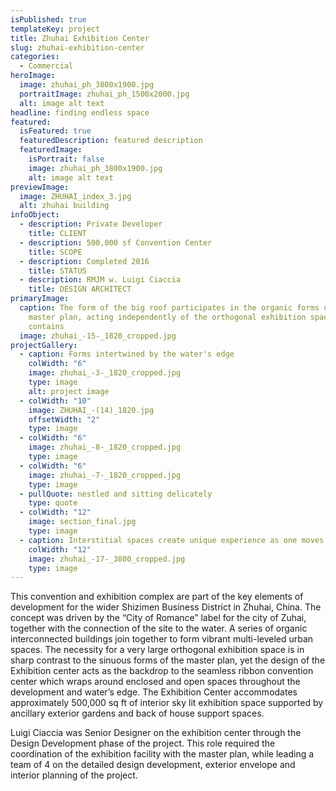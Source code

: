 ```yaml
---
isPublished: true
templateKey: project
title: Zhuhai Exhibition Center
slug: zhuhai-exhibition-center
categories:
  - Commercial
heroImage:
  image: zhuhai_ph_3800x1900.jpg
  portraitImage: zhuhai_ph_1500x2000.jpg
  alt: image alt text
headline: finding endless space
featured:
  isFeatured: true
  featuredDescription: featured description
  featuredImage:
    isPortrait: false
    image: zhuhai_ph_3800x1900.jpg
    alt: image alt text
previewImage:
  image: ZHUHAI_index_3.jpg
  alt: zhuhai building
infoObject:
  - description: Private Developer
    title: CLIENT
  - description: 500,000 sf Convention Center
    title: SCOPE
  - description: Completed 2016
    title: STATUS
  - description: RMJM w. Luigi Ciaccia
    title: DESIGN ARCHITECT
primaryImage:
  caption: The form of the big roof participates in the organic forms of the
    master plan, acting independently of the orthogonal exhibition space it
    contains
  image: zhuhai_-15-_1820_cropped.jpg
projectGallery:
  - caption: Forms intertwined by the water's edge
    colWidth: "6"
    image: zhuhai_-3-_1820_cropped.jpg
    type: image
    alt: project image
  - colWidth: "10"
    image: ZHUHAI_-(14)_1820.jpg
    offsetWidth: "2"
    type: image
  - colWidth: "6"
    image: zhuhai_-8-_1820_cropped.jpg
    type: image
  - colWidth: "6"
    image: zhuhai_-7-_1820_cropped.jpg
    type: image
  - pullQuote: nestled and sitting delicately
    type: quote
  - colWidth: "12"
    image: section_final.jpg
    type: image
  - caption: Interstitial spaces create unique experience as one moves through.
    colWidth: "12"
    image: zhuhai_-17-_3800_cropped.jpg
    type: image
---
```


This convention and exhibition complex are part of the key elements of development for the wider Shizimen Business District in Zhuhai, China. The concept was driven by the “City of
Romance” label for the city of Zuhai, together with the connection of the
site to the water. A series of organic interconnected buildings
join together to form vibrant multi-leveled urban spaces. The
necessity for a very large orthogonal exhibition space is in sharp contrast
to the sinuous forms of the master plan, yet the design of the Exhibition
center acts as the backdrop to the seamless
ribbon convention center which wraps around enclosed and
open spaces throughout the development and water’s edge.
The Exhibition Center accommodates approximately 500,000
sq ft of interior sky lit exhibition space supported by ancillary
exterior gardens and back of house support
spaces.

Luigi Ciaccia was Senior Designer on the exhibition center
through the Design Development phase of the project. This
role required the coordination of the exhibition facility with
the master plan, while leading a team of 4 on the detailed
design development, exterior envelope and interior planning
of the project.

